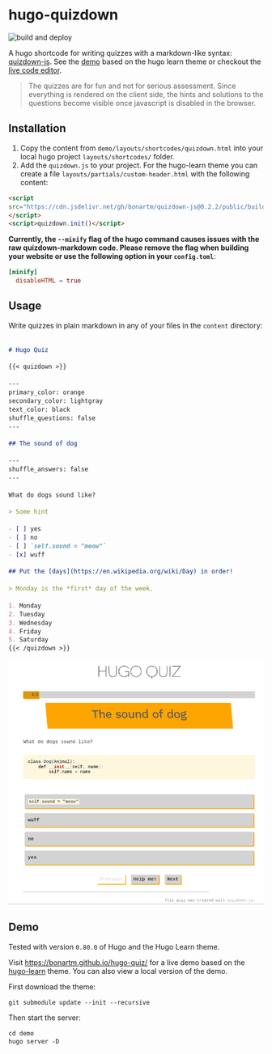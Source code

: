 # hugo-quizdown

![build and deploy](https://github.com/bonartm/hugo-quiz/workflows/build%20and%20deploy/badge.svg)

A hugo shortcode for writing quizzes with a markdown-like syntax: [quizdown-js](https://github.com/bonartm/quizdown-js). See the [demo](https://bonartm.github.io/hugo-quiz/) based on the hugo learn theme or checkout the [live code editor](https://bonartm.github.io/quizdown-live-editor/).

> The quizzes are for fun and not for serious assessment. Since everything is rendered on the client side, the hints and solutions to the questions become visible once javascript is disabled in the browser.

## Installation

1. Copy the content from `demo/layouts/shortcodes/quizdown.html`  into your local hugo project `layouts/shortcodes/` folder.
2. Add the `quizdown.js` to your project. For the hugo-learn theme you can create a file `layouts/partials/custom-header.html` with the following content:
```html
<script 
src="https://cdn.jsdelivr.net/gh/bonartm/quizdown-js@0.2.2/public/build/quizdown.js">
</script>
<script>quizdown.init()</script> 
```
**Currently, the `--minify` flag of the hugo command causes issues with the raw quizdown-markdown code. Please remove the flag when building your website or use the following option in your `config.toml`**:

```toml
[minify]
  disableHTML = true
```


## Usage

Write quizzes in plain markdown in any of your files in the `content` directory:

```markdown

# Hugo Quiz

{{< quizdown >}}

---
primary_color: orange
secondary_color: lightgray
text_color: black
shuffle_questions: false
---

## The sound of dog

---
shuffle_answers: false
---

What do dogs sound like?

> Some hint

- [ ] yes
- [ ] no
- [ ] `self.sound = "meow"`
- [x] wuff

## Put the [days](https://en.wikipedia.org/wiki/Day) in order!

> Monday is the *first* day of the week.

1. Monday
2. Tuesday
3. Wednesday
4. Friday
5. Saturday  
{{< /quizdown >}}
```

![](hugo-quiz-demo.png)

## Demo

Tested with version `0.80.0` of Hugo and the Hugo Learn theme.

Visit https://bonartm.github.io/hugo-quiz/ for a live demo based on the [hugo-learn](https://themes.gohugo.io/theme/hugo-theme-learn/en) theme. You can also view a local version of the demo. 

First download the theme:

```shell
git submodule update --init --recursive
```

Then start the server:

```shell
cd demo
hugo server -D
```
